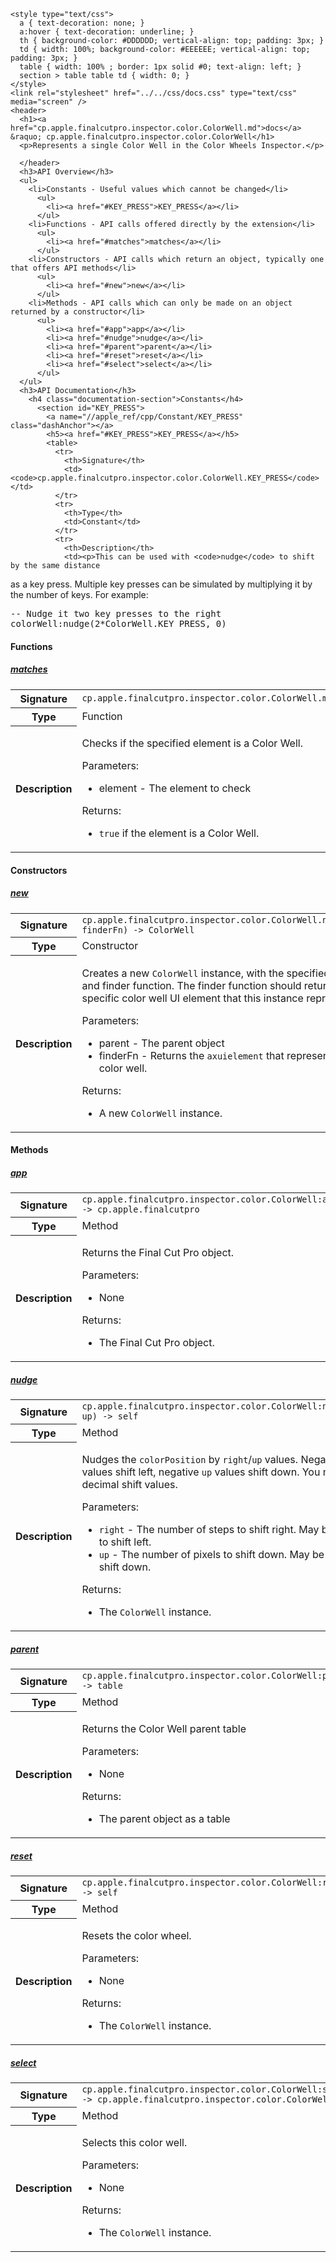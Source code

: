     <style type="text/css">
      a { text-decoration: none; }
      a:hover { text-decoration: underline; }
      th { background-color: #DDDDDD; vertical-align: top; padding: 3px; }
      td { width: 100%; background-color: #EEEEEE; vertical-align: top; padding: 3px; }
      table { width: 100% ; border: 1px solid #0; text-align: left; }
      section > table table td { width: 0; }
    </style>
    <link rel="stylesheet" href="../../css/docs.css" type="text/css" media="screen" />
    <header>
      <h1><a href="cp.apple.finalcutpro.inspector.color.ColorWell.md">docs</a> &raquo; cp.apple.finalcutpro.inspector.color.ColorWell</h1>
      <p>Represents a single Color Well in the Color Wheels Inspector.</p>

      </header>
      <h3>API Overview</h3>
      <ul>
        <li>Constants - Useful values which cannot be changed</li>
          <ul>
            <li><a href="#KEY_PRESS">KEY_PRESS</a></li>
          </ul>
        <li>Functions - API calls offered directly by the extension</li>
          <ul>
            <li><a href="#matches">matches</a></li>
          </ul>
        <li>Constructors - API calls which return an object, typically one that offers API methods</li>
          <ul>
            <li><a href="#new">new</a></li>
          </ul>
        <li>Methods - API calls which can only be made on an object returned by a constructor</li>
          <ul>
            <li><a href="#app">app</a></li>
            <li><a href="#nudge">nudge</a></li>
            <li><a href="#parent">parent</a></li>
            <li><a href="#reset">reset</a></li>
            <li><a href="#select">select</a></li>
          </ul>
      </ul>
      <h3>API Documentation</h3>
        <h4 class="documentation-section">Constants</h4>
          <section id="KEY_PRESS">
            <a name="//apple_ref/cpp/Constant/KEY_PRESS" class="dashAnchor"></a>
            <h5><a href="#KEY_PRESS">KEY_PRESS</a></h5>
            <table>
              <tr>
                <th>Signature</th>
                <td><code>cp.apple.finalcutpro.inspector.color.ColorWell.KEY_PRESS</code></td>
              </tr>
              <tr>
                <th>Type</th>
                <td>Constant</td>
              </tr>
              <tr>
                <th>Description</th>
                <td><p>This can be used with <code>nudge</code> to shift by the same distance
as a key press. Multiple key presses can be simulated by
multiplying it by the number of keys. For example:</p>
<div class="highlight"><pre><span></span><span class="c1">-- Nudge it two key presses to the right</span>
<span class="n">colorWell</span><span class="p">:</span><span class="n">nudge</span><span class="p">(</span><span class="mi">2</span><span class="o">*</span><span class="n">ColorWell</span><span class="p">.</span><span class="n">KEY_PRESS</span><span class="p">,</span> <span class="mi">0</span><span class="p">)</span>
</pre></div>
</td>
              </tr>
            </table>
          </section>
        <h4 class="documentation-section">Functions</h4>
          <section id="matches">
            <a name="//apple_ref/cpp/Function/matches" class="dashAnchor"></a>
            <h5><a href="#matches">matches</a></h5>
            <table>
              <tr>
                <th>Signature</th>
                <td><code>cp.apple.finalcutpro.inspector.color.ColorWell.matches(element)</code></td>
              </tr>
              <tr>
                <th>Type</th>
                <td>Function</td>
              </tr>
              <tr>
                <th>Description</th>
                <td><p>Checks if the specified element is a Color Well.</p>
<p>Parameters:</p>
<ul>
<li>element   - The element to check</li>
</ul>
<p>Returns:</p>
<ul>
<li><code>true</code> if the element is a Color Well.</li>
</ul>
</td>
              </tr>
            </table>
          </section>
        <h4 class="documentation-section">Constructors</h4>
          <section id="new">
            <a name="//apple_ref/cpp/Constructor/new" class="dashAnchor"></a>
            <h5><a href="#new">new</a></h5>
            <table>
              <tr>
                <th>Signature</th>
                <td><code>cp.apple.finalcutpro.inspector.color.ColorWell.new(parent, finderFn) -&gt; ColorWell</code></td>
              </tr>
              <tr>
                <th>Type</th>
                <td>Constructor</td>
              </tr>
              <tr>
                <th>Description</th>
                <td><p>Creates a new <code>ColorWell</code> instance, with the specified parent and finder function.
The finder function should return the specific color well UI element that this instance represents.</p>
<p>Parameters:</p>
<ul>
<li>parent - The parent object</li>
<li>finderFn - Returns the <code>axuielement</code> that represents the color well.</li>
</ul>
<p>Returns:</p>
<ul>
<li>A new <code>ColorWell</code> instance.</li>
</ul>
</td>
              </tr>
            </table>
          </section>
        <h4 class="documentation-section">Methods</h4>
          <section id="app">
            <a name="//apple_ref/cpp/Method/app" class="dashAnchor"></a>
            <h5><a href="#app">app</a></h5>
            <table>
              <tr>
                <th>Signature</th>
                <td><code>cp.apple.finalcutpro.inspector.color.ColorWell:app() -&gt; cp.apple.finalcutpro</code></td>
              </tr>
              <tr>
                <th>Type</th>
                <td>Method</td>
              </tr>
              <tr>
                <th>Description</th>
                <td><p>Returns the Final Cut Pro object.</p>
<p>Parameters:</p>
<ul>
<li>None</li>
</ul>
<p>Returns:</p>
<ul>
<li>The Final Cut Pro object.</li>
</ul>
</td>
              </tr>
            </table>
          </section>
          <section id="nudge">
            <a name="//apple_ref/cpp/Method/nudge" class="dashAnchor"></a>
            <h5><a href="#nudge">nudge</a></h5>
            <table>
              <tr>
                <th>Signature</th>
                <td><code>cp.apple.finalcutpro.inspector.color.ColorWell:nudge(right, up) -&gt; self</code></td>
              </tr>
              <tr>
                <th>Type</th>
                <td>Method</td>
              </tr>
              <tr>
                <th>Description</th>
                <td><p>Nudges the <code>colorPosition</code> by <code>right</code>/<code>up</code> values. Negative <code>right</code> values shift left,
negative <code>up</code> values shift down. You may have decimal shift values.</p>
<p>Parameters:</p>
<ul>
<li><code>right</code> - The number of steps to shift right. May be negative to shift left.</li>
<li><code>up</code> - The number of pixels to shift down. May be negative to shift down.</li>
</ul>
<p>Returns:</p>
<ul>
<li>The <code>ColorWell</code> instance.</li>
</ul>
</td>
              </tr>
            </table>
          </section>
          <section id="parent">
            <a name="//apple_ref/cpp/Method/parent" class="dashAnchor"></a>
            <h5><a href="#parent">parent</a></h5>
            <table>
              <tr>
                <th>Signature</th>
                <td><code>cp.apple.finalcutpro.inspector.color.ColorWell:parent() -&gt; table</code></td>
              </tr>
              <tr>
                <th>Type</th>
                <td>Method</td>
              </tr>
              <tr>
                <th>Description</th>
                <td><p>Returns the Color Well parent table</p>
<p>Parameters:</p>
<ul>
<li>None</li>
</ul>
<p>Returns:</p>
<ul>
<li>The parent object as a table</li>
</ul>
</td>
              </tr>
            </table>
          </section>
          <section id="reset">
            <a name="//apple_ref/cpp/Method/reset" class="dashAnchor"></a>
            <h5><a href="#reset">reset</a></h5>
            <table>
              <tr>
                <th>Signature</th>
                <td><code>cp.apple.finalcutpro.inspector.color.ColorWell:reset() -&gt; self</code></td>
              </tr>
              <tr>
                <th>Type</th>
                <td>Method</td>
              </tr>
              <tr>
                <th>Description</th>
                <td><p>Resets the color wheel.</p>
<p>Parameters:</p>
<ul>
<li>None</li>
</ul>
<p>Returns:</p>
<ul>
<li>The <code>ColorWell</code> instance.</li>
</ul>
</td>
              </tr>
            </table>
          </section>
          <section id="select">
            <a name="//apple_ref/cpp/Method/select" class="dashAnchor"></a>
            <h5><a href="#select">select</a></h5>
            <table>
              <tr>
                <th>Signature</th>
                <td><code>cp.apple.finalcutpro.inspector.color.ColorWell:select() -&gt; cp.apple.finalcutpro.inspector.color.ColorWell</code></td>
              </tr>
              <tr>
                <th>Type</th>
                <td>Method</td>
              </tr>
              <tr>
                <th>Description</th>
                <td><p>Selects this color well.</p>
<p>Parameters:</p>
<ul>
<li>None</li>
</ul>
<p>Returns:</p>
<ul>
<li>The <code>ColorWell</code> instance.</li>
</ul>
</td>
              </tr>
            </table>
          </section>
